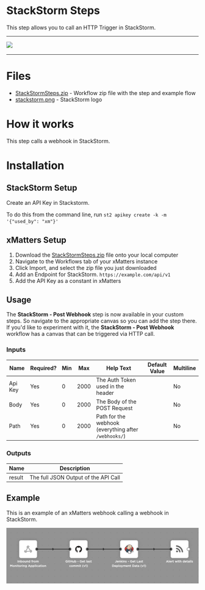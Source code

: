 # StackStorm Steps

This step allows you to call an HTTP Trigger in StackStorm.


---------

<kbd>
  <img src="https://github.com/xmatters/xMatters-Labs/raw/master/media/disclaimer.png">
</kbd>

---------

# Files

* [StackStormSteps.zip](StackStormSteps.zip) - Workflow zip file with the step and example flow
* [stackstorm.png](/stackstorm.png) - StackStorm logo

# How it works
This step calls a webhook in StackStorm.


# Installation

## StackStorm Setup
Create an API Key in Stackstorm.

To do this from the command line, run `st2 apikey create -k -m '{"used_by": "xm"}'`

## xMatters Setup
1. Download the [StackStormSteps.zip](StackStormSteps.zip) file onto your local computer
2. Navigate to the Workflows tab of your xMatters instance
3. Click Import, and select the zip file you just downloaded
4. Add an Endpoint for StackStorm. `https://example.com/api/v1`
5. Add the API Key as a constant in xMatters


## Usage
The **StackStorm - Post Webhook** step is now available in your custom steps. So navigate to the appropriate canvas so you can add the step there. If you'd like to experiment with it, the **StackStorm - Post Webhook** workflow has a canvas that can be triggered via HTTP call. 

### Inputs
| Name  | Required? | Min | Max | Help Text | Default Value | Multiline |
| ----- | ----------| --- | --- | --------- | ------------- | --------- |
| Api Key | Yes | 0 | 2000 | The Auth Token used in the header | | No |
| Body | Yes | 0 | 2000 | The Body of the POST Request | | No |
| Path | Yes | 0 | 2000 | Path for the webhook (everything after `/webhooks/`) | | No |


### Outputs

| Name | Description |
| ---- | ----------  |
| result | The full JSON Output of the API Call |



## Example
This is an example of an xMatters webhook calling a webhook in StackStorm. 

<kbd>
	<img src="/media/ExampleFlow.png">
</kbd>

